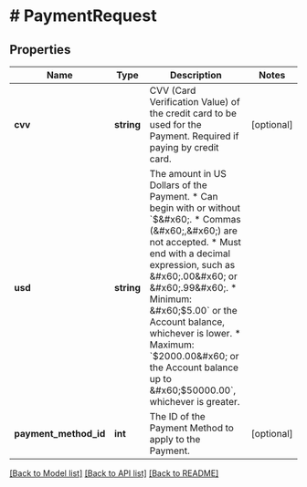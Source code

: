 # # PaymentRequest

## Properties

Name | Type | Description | Notes
------------ | ------------- | ------------- | -------------
**cvv** | **string** | CVV (Card Verification Value) of the credit card to be used for the Payment. Required if paying by credit card. | [optional]
**usd** | **string** | The amount in US Dollars of the Payment.  * Can begin with or without &#x60;$&#x60;. * Commas (&#x60;,&#x60;) are not accepted. * Must end with a decimal expression, such as &#x60;.00&#x60; or &#x60;.99&#x60;. * Minimum: &#x60;$5.00&#x60; or the Account balance, whichever is lower. * Maximum: &#x60;$2000.00&#x60; or the Account balance up to &#x60;$50000.00&#x60;, whichever is greater. |
**payment_method_id** | **int** | The ID of the Payment Method to apply to the Payment. | [optional]

[[Back to Model list]](../../README.md#models) [[Back to API list]](../../README.md#endpoints) [[Back to README]](../../README.md)
